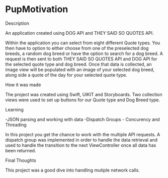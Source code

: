 # PupMotivation

Description

An application created using DOG API and THEY SAID SO QUOTES API.

Within the application you can select from eight different Quote types. You then have to option to either choose from one of the preselected dog breeds, a random dog breed or have the option to search for a dog breed. A request is then sent to both THEY SAID SO QUOTES API and DOG API for the selected quote type and dog breed. Once that data is collected, an image view will be populated with an image of your selected dog breed, along side a quote of the day for your selected quote type.

How it was made

The project was created using Swift, UIKIT and Storyboards.
Two collection views were used to set up buttons for our Quote type and Dog Breed type.

Learning

-JSON parsing and working with data -Dispatch Groups - Concurency and Threading

In this project you get the chance to work with the multiple API requests. A dispatch group was implemented in order to handle the data retrieval and used to handle the transition to the next ViewController once all data has been returned. 

Final Thoughts

This project was a good dive into handling mutiple network calls.

